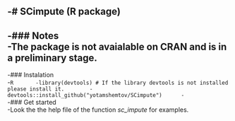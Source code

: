-# SCimpute (R package)		
 -		
 -### Notes		
 -The package is not avaialable on CRAN and is in a preliminary stage. 		
 -		
 -### Instalation		
 -```R		
 -library(devtools) # If the library devtools is not installed please install it.		
 -devtools::install_github("yotamshemtov/SCimpute")		
 -```		
 -### Get started		
 -Look the the help file of the function *sc_impute* for examples.
